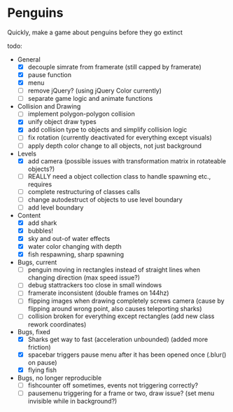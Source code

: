 # Penguins

Quickly, make a game about penguins before they go extinct

todo:
- General
  - [x] decouple simrate from framerate (still capped by framerate)
  - [x] pause function
  - [x] menu
  - [ ] remove jQuery? (using jQuery Color currently)
  - [ ] separate game logic and animate functions
- Collision and Drawing
  - [ ] implement polygon-polygon collision
  - [x] unify object draw types
  - [x] add collision type to objects and simplify collision logic
  - [ ] fix rotation (currently deactivated for everything except visuals)
  - [ ] apply depth color change to all objects, not just background
- Levels
  - [x] add camera (possible issues with transformation matrix in rotateable objects?)
  - [ ] REALLY need a object collection class to handle spawning etc., requires
  - [ ] complete restructuring of classes calls
  - [ ] change autodestruct of objects to use level boundary
  - [ ] add level boundary
- Content
  - [x] add shark
  - [x] bubbles!
  - [x] sky and out-of water effects
  - [x] water color changing with depth
  - [x] fish respawning, sharp spawning
- Bugs, current
  - [ ] penguin moving in rectangles instead of straight lines when changing direction (max speed issue?)
  - [ ] debug stattrackers too close in small windows
  - [ ] framerate inconsistent (double frames on 144hz)
  - [ ] flipping images when drawing completely screws camera (cause by flipping around wrong point, also causes teleporting sharks)
  - [ ] collision broken for everything except rectangles (add new class rework coordinates)
- Bugs, fixed
  - [x] Sharks get way to fast (acceleration unbounded) (added more friction)
  - [x] spacebar triggers pause menu after it has been opened once (.blur() on pause)
  - [x] flying fish
- Bugs, no longer reproducible
  - [ ] fishcounter off sometimes, events not triggering correctly?
  - [ ] pausemenu triggering for a frame or two, draw issue? (set menu invisible while in background?)
